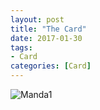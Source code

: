 ```yaml
---
layout: post
title: "The Card"
date: 2017-01-30
tags:
- Card
categories: [Card]
---
```



![Manda1](http://www.aniket.co.uk/b/Wedding_card/png/va1_front.png)